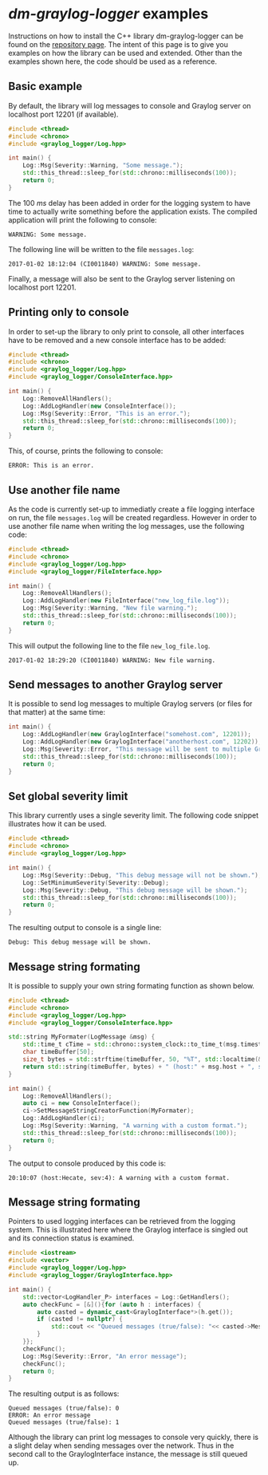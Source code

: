 # *dm-graylog-logger* examples
Instructions on how to install the C++ library dm-graylog-logger can be found on the [repository page](https://bitbucket.org/europeanspallationsource/dm-graylog-logger). The intent of this page is to give you examples on how the library can be used and extended. Other than the examples shown here, the code should be used as a reference.

## Basic example
By default, the library will log messages to console and Graylog server on localhost port 12201 (if available).

```c++
#include <thread>
#include <chrono>
#include <graylog_logger/Log.hpp>

int main() {
    Log::Msg(Severity::Warning, "Some message.");
    std::this_thread::sleep_for(std::chrono::milliseconds(100));
    return 0;
}
```
The 100 *ms* delay has been added in order for the logging system to have time to actually write something before the application exists. The compiled application will print the following to console:

```
WARNING: Some message.
```

The following line will be written to the file `messages.log`:

```
2017-01-02 18:12:04 (CI0011840) WARNING: Some message.
```

Finally, a message will also be sent to the Graylog server listening on localhost port 12201.

## Printing only to console
In order to set-up the library to only print to console, all other interfaces have to be removed and a new console interface has to be added:

```c++
#include <thread>
#include <chrono>
#include <graylog_logger/Log.hpp>
#include <graylog_logger/ConsoleInterface.hpp>

int main() {
    Log::RemoveAllHandlers();
    Log::AddLogHandler(new ConsoleInterface());
    Log::Msg(Severity::Error, "This is an error.");
    std::this_thread::sleep_for(std::chrono::milliseconds(100));
    return 0;
}
```

This, of course, prints the following to console:

```
ERROR: This is an error.
```

## Use another file name
As the code is currently set-up to immediatly create a file logging interface on run, the file `messages.log` will be created regardless. However in order to use another file name when writing the log messages, use the following code:

```c++
#include <thread>
#include <chrono>
#include <graylog_logger/Log.hpp>
#include <graylog_logger/FileInterface.hpp>

int main() {
    Log::RemoveAllHandlers();
    Log::AddLogHandler(new FileInterface("new_log_file.log"));
    Log::Msg(Severity::Warning, "New file warning.");
    std::this_thread::sleep_for(std::chrono::milliseconds(100));
    return 0;
}
```

This will output the following line to the file `new_log_file.log`.

```
2017-01-02 18:29:20 (CI0011840) WARNING: New file warning.
```

## Send messages to another Graylog server
It is possible to send log messages to multiple Graylog servers (or files for that matter) at the same time:

```c++
int main() {
    Log::AddLogHandler(new GraylogInterface("somehost.com", 12201));
    Log::AddLogHandler(new GraylogInterface("anotherhost.com", 12202));
    Log::Msg(Severity::Error, "This message will be sent to multiple Graylog servers.");
    std::this_thread::sleep_for(std::chrono::milliseconds(100));
    return 0;
}
```

## Set global severity limit
This library currently uses a single severity limit. The following code snippet illustrates how it can be used.

```c++
#include <thread>
#include <chrono>
#include <graylog_logger/Log.hpp>

int main() {
    Log::Msg(Severity::Debug, "This debug message will not be shown.");
    Log::SetMinimumSeverity(Severity::Debug);
    Log::Msg(Severity::Debug, "This debug message will be shown.");
    std::this_thread::sleep_for(std::chrono::milliseconds(100));
    return 0;
}
```

The resulting output to console is a single line:

```
Debug: This debug message will be shown.
```

## Message string formating
It is possible to supply your own string formating function as shown below.

```c++
#include <thread>
#include <chrono>
#include <graylog_logger/Log.hpp>
#include <graylog_logger/ConsoleInterface.hpp>

std::string MyFormater(LogMessage &msg) {
    std::time_t cTime = std::chrono::system_clock::to_time_t(msg.timestamp);
    char timeBuffer[50];
    size_t bytes = std::strftime(timeBuffer, 50, "%T", std::localtime(&cTime));
    return std::string(timeBuffer, bytes) + " (host:" + msg.host + ", sev:" + std::to_string(int(msg.severity)) + "): " + msg.message;
}

int main() {
    Log::RemoveAllHandlers();
    auto ci = new ConsoleInterface();
    ci->SetMessageStringCreatorFunction(MyFormater);
    Log::AddLogHandler(ci);
    Log::Msg(Severity::Warning, "A warning with a custom format.");
    std::this_thread::sleep_for(std::chrono::milliseconds(100));
    return 0;
}
```

The output to console produced by this code is:

```
20:10:07 (host:Hecate, sev:4): A warning with a custom format.
```

## Message string formating
Pointers to used logging interfaces can be retrieved from the logging system. This is illustrated here where the Graylog interface is singled out and its connection status is examined.

```c++
#include <iostream>
#include <vector>
#include <graylog_logger/Log.hpp>
#include <graylog_logger/GraylogInterface.hpp>

int main() {
    std::vector<LogHandler_P> interfaces = Log::GetHandlers();
    auto checkFunc = [&](){for (auto h : interfaces) {
        auto casted = dynamic_cast<GraylogInterface*>(h.get());
        if (casted != nullptr) {
            std::cout << "Queued messages (true/false): "<< casted->MessagesQueued() << std::endl;
        }
    }};
    checkFunc();
    Log::Msg(Severity::Error, "An error message");
    checkFunc();
    return 0;
}
```

The resulting output is as follows:

```
Queued messages (true/false): 0
ERROR: An error message
Queued messages (true/false): 1
```

Although the library can print log messages to console very quickly, there is a slight delay when sending messages over the network. Thus in the second call to the GraylogInterface instance, the message is still queued up.